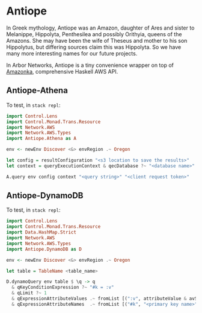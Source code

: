 # Antiope

In Greek mythology, Antiope was an Amazon, daughter of Ares and sister to Melanippe, Hippolyta, Penthesilea and possibly Orithyia, queens of the Amazons. She may have been the wife of Theseus and mother to his son Hippolytus, but differing sources claim this was Hippolyta.
So we have many more interesting names for our future projects.

In Arbor Networks, Antiope is a tiny convenience wrapper on top of [Amazonka](https://hackage.haskell.org/package/amazonka), comprehensive Haskell AWS API.

## Antiope-Athena

To test, in `stack repl`:

```haskell
import Control.Lens
import Control.Monad.Trans.Resource
import Network.AWS
import Network.AWS.Types
import Antiope.Athena as A

env <- newEnv Discover <&> envRegion .~ Oregon

let config = resultConfiguration "<s3 location to save the results>"
let context = queryExecutionContext & qecDatabase ?~ "<database name>"

A.query env config context "<query string>" "<client request token>"
```

## Antiope-DynamoDB

To test, in `stack repl`:

```haskell
import Control.Lens
import Control.Monad.Trans.Resource
import Data.HashMap.Strict
import Network.AWS
import Network.AWS.Types
import Antiope.DynamoDB as D

env <- newEnv Discover <&> envRegion .~ Oregon

let table = TableName <table_name>

D.dynamoQuery env table $ \q -> q
  & qKeyConditionExpression ?~ "#k = :v"
  & qLimit ?~ 1
  & qExpressionAttributeValues .~ fromList [(":v", attributeValue & avS ?~ "<primary key value>")]
  & qExpressionAttributeNames  .~ fromList [("#k", "<primary key name>")]
```
